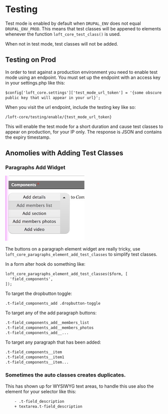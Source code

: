 # Testing

Test mode is enabled by default when `DRUPAL_ENV` does not equal `DRUPAL_ENV_PROD`.  This means that test classes will be appened to elements whenever the function `loft_core_test_class()` is used.

When not in test mode, test classes will not be added.

## Testing on Prod

In order to test against a production environment you need to enable test mode using an endpoint.  You must set up the endpoint with an access key in your settings.php like this:

    $config['loft_core.settings']['test_mode_url_token'] = '{some obscure public key that will appear in your url}';

When you visit the url endpoint, include the testing key like so:

    /loft-core/testing/enable/{test_mode_url_token}
    
This will enable the test mode for a short duration and cause test classes to appear on production, for your IP only.  The response is JSON and contains the expiry timestamp.

## Anomolies with Adding Test Classes

### Paragraphs Add Widget

![Paragraphs Add Widget](images/paragraphs-widget.jpg)

The buttons on a paragraph element widget are really tricky, use `loft_core_paragraphs_element_add_test_classes` to simplify test classes.

In a form alter hook do something like:

    loft_core_paragraphs_element_add_test_classes($form, [
      'field_components',
    ]);

To target the dropbutton toggle:

    .t-field_components_add .dropbutton-toggle
    
To target any of the add paragraph buttons:
    
    .t-field_components_add__members_list
    .t-field_components_add__members_photos
    .t-field_components_add__...

To target any paragraph that has been added:

    .t-field_components__item
    .t-field_components__item1
    .t-field_components__item...

### Sometimes the auto classes creates duplicates.

This has shown up for WYSIWYG text areas, to handle this use also the element for your selector like this:

        - .t-field_description
        + textarea.t-field_description
